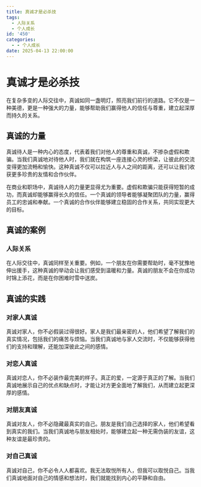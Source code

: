 ```yaml
---
title: 真诚才是必杀技
tags:
  - 人际关系
  - 个人成长
id: '450'
categories:
  - - 个人成长
date: 2025-04-13 22:00:00
---
```


# 真诚才是必杀技

在复杂多变的人际交往中，真诚如同一盏明灯，照亮我们前行的道路。它不仅是一种美德，更是一种强大的力量，能够帮助我们赢得他人的信任与尊重，建立起深厚而持久的关系。

## 真诚的力量

真诚待人是一种内心的态度，代表着我们对他人的尊重和真诚，不掺杂虚假和欺骗。当我们真诚地对待他人时，我们就在构筑一座连接心灵的桥梁，让彼此的交流变得更加流畅和愉快。这种真诚不仅可以拉近人与人之间的距离，还可以让我们收获更多珍贵的友情和合作伙伴。

在商业和职场中，真诚待人的力量更显得尤为重要。虚假和欺骗只能获得短暂的成功，而真诚却能够赢得长久的信任。一个真诚的领导者能够凝聚团队的力量，赢得员工的忠诚和奉献。一个真诚的合作伙伴能够建立稳固的合作关系，共同实现更大的目标。

## 真诚的案例



### 人际关系

在人际交往中，真诚同样至关重要。例如，一个朋友在你需要帮助时，毫不犹豫地伸出援手，这种真诚的举动会让我们感受到温暖和力量。真诚的朋友不会在你成功时锦上添花，而是在你困难时雪中送炭。

## 真诚的实践

### 对家人真诚

真诚对家人，你不必假装过得很好。家人是我们最亲密的人，他们希望了解我们的真实情况，包括我们的痛苦与烦恼。当我们真诚地与家人交流时，不仅能够获得他们的支持和理解，还能加深彼此之间的感情。

### 对恋人真诚

真诚对恋人，你不必装作最完美的样子。真正的爱，一定源于真正的了解。当我们真诚地展示自己的优点和缺点时，才能让对方更全面地了解我们，从而建立起更深厚的感情。

### 对朋友真诚

真诚对友人，你不必隐藏最真实的自己。朋友是我们自己选择的家人，他们希望看到真实的我们。当我们真诚地与朋友相处时，能够建立起一种无需伪装的友谊，这种友谊是最珍贵的。

### 对自己真诚

真诚对自己，你不必令人人都喜欢。我无法取悦所有人，但我可以取悦自己。当我们真诚地面对自己的情感和想法时，我们就能找到内心的平静和自由。

